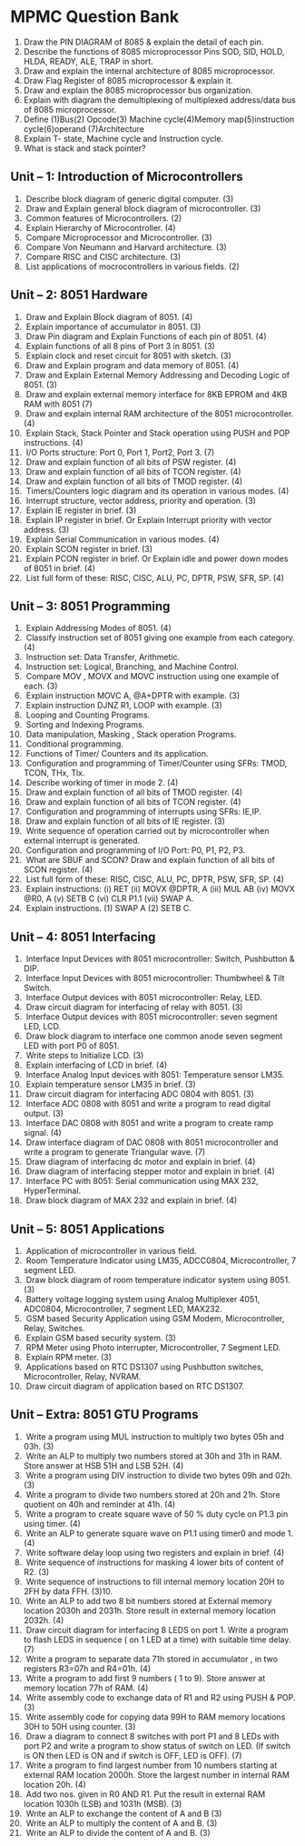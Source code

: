 # MPMC Question Bank

1. Draw the PIN DIAGRAM of 8085 & explain the detail of each pin.
2. Describe the functions of 8085 microprocessor Pins SOD, SID, HOLD, HLDA, READY, ALE, TRAP in short.
3. Draw and explain the internal architecture of 8085 microprocessor.
4. Draw Flag Register of 8085 microprocessor & explain it.
5. Draw and explain the 8085 microprocessor bus organization.
6. Explain with diagram the demultiplexing of multiplexed address/data bus of 8085 microprocessor.
7. Define (1)Bus(2) Opcode(3) Machine cycle(4)Memory map(5)instruction cycle(6)operand (7)Architecture
8. Explain T- state, Machine cycle and Instruction cycle.
10. What is stack and stack pointer?

## Unit – 1: Introduction of Microcontrollers

1. ​	Describe block diagram of generic digital computer. (3)
2. ​	Draw and Explain general block diagram of microcontroller. (3)
3. ​	Common features of Microcontrollers. (2)
4. ​	Explain Hierarchy of Microcontroller. (4)
5. ​	Compare Microprocessor and Microcontroller. (3)
6. ​	Compare Von Neumann and Harvard architecture. (3)
7. ​	Compare RISC and CISC architecture. (3)
8. ​	List applications of mocrocontrollers in various fields. (2) 

## Unit – 2: 8051 Hardware

1. ​	Draw and Explain Block diagram of 8051. (4)
2. ​	Explain importance of accumulator in 8051. (3)
3. ​	Draw Pin diagram and Explain Functions of each pin of 8051. (4)
4. ​	Explain functions of all 8 pins of Port 3 in 8051. (3)
5. ​	Explain clock and reset circuit for 8051 with sketch. (3)
6. ​	Draw and Explain program and data memory of 8051. (4)
7. ​	Draw and Explain External Memory Addressing and Decoding Logic of 8051. (3)
8. ​	Draw and explain external memory interface for 8KB EPROM and 4KB RAM with 8051 (7)
9. ​	Draw and explain internal RAM architecture of the 8051 microcontroller. (4)
10. ​	Explain Stack, Stack Pointer and Stack operation using PUSH and POP instructions. (4)
11. ​	I/O Ports structure: Port 0, Port 1, Port2, Port 3. (7)
12. ​	Draw and explain function of all bits of PSW register. (4)
13. ​	Draw and explain function of all bits of TCON register. (4)
14. ​	Draw and explain function of all bits of TMOD register. (4)
15. ​	Timers/Counters logic diagram and its operation in various modes. (4)
16. ​	Interrupt structure, vector address, priority and operation. (3)
17. ​	Explain IE register in brief. (3)
18. ​	Explain IP register in brief. Or Explain Interrupt priority with vector address. (3)
19. ​	Explain Serial Communication in various modes. (4)
20. ​	Explain SCON register in brief. (3)
21. ​	Explain PCON register in brief. Or Explain idle and power down modes of 8051 in brief. (4)
22. ​	List full form of these: RISC, CISC, ALU, PC, DPTR, PSW, SFR, SP. (4) 

## Unit – 3: 8051 Programming

1. ​	Explain Addressing Modes of 8051. (4)
2. ​	Classify instruction set of 8051 giving one example from each category. (4)
3. ​	Instruction set: Data Transfer, Arithmetic.
4. ​	Instruction set: Logical, Branching, and Machine Control.
5. ​	Compare MOV , MOVX and MOVC instruction using one example of each. (3)
6. ​	Explain instruction MOVC A, @A+DPTR with example. (3)
7. ​	Explain instruction DJNZ R1, LOOP with example. (3)
8. ​	Looping and Counting Programs.
9. ​	Sorting and Indexing Programs.
10. ​	Data manipulation, Masking , Stack operation Programs.
11. ​	Conditional programming.
12. ​	Functions of Timer/ Counters and its application.
13. ​	Configuration and programming of Timer/Counter using SFRs: TMOD, TCON, THx, Tlx.
14. ​	Describe working of timer in mode 2. (4)
15. ​	Draw and explain function of all bits of TMOD register. (4)
16. ​	Draw and explain function of all bits of TCON register. (4)
17. ​	Configuration and programming of interrupts using SFRs: IE,IP.
18. ​	Draw and explain function of all bits of IE register. (3)
19. ​	Write sequence of operation carried out by microcontroller when external interrupt is generated.
20. ​	Configuration and programming of I/O Port: P0, P1, P2, P3.
21. ​	What are SBUF and SCON? Draw and explain function of all bits of SCON register. (4)
22. ​	List full form of these: RISC, CISC, ALU, PC, DPTR, PSW, SFR, SP. (4)
23. ​	Explain instructions: (i) RET (ii) MOVX @DPTR, A (iii) MUL AB (iv) MOVX @R0, A (v) SETB C (vi) CLR P1.1 (vii) SWAP A.
24. ​	Explain instructions. (1) SWAP A (2) SETB C.

## Unit – 4: 8051 Interfacing

1. ​	Interface Input Devices with 8051 microcontroller: Switch, Pushbutton & DIP.
2. ​	Interface Input Devices with 8051 microcontroller: Thumbwheel & Tilt Switch.
3. ​	Interface Output devices with 8051 microcontroller: Relay, LED.
4. ​	Draw circuit diagram for interfacing of relay with 8051. (3)
5. ​	Interface Output devices with 8051 microcontroller: seven segment LED, LCD.
6. ​	Draw block diagram to interface one common anode seven segment LED with port P0 of 8051.  
7. ​	Write steps to Initialize LCD. (3)
8. ​	Explain interfacing of LCD in brief. (4)
9. ​	Interface Analog Input devices with 8051: Temperature sensor LM35.
10. ​	Explain temperature sensor LM35 in brief. (3)
11. ​	Draw circuit diagram for interfacing ADC 0804 with 8051. (3)
12. ​	Interface ADC 0808 with 8051 and write a program to read digital output. (3)
13. ​	Interface DAC 0808 with 8051 and write a program to create ramp signal. (4)
14. ​	Draw interface diagram of DAC 0808 with 8051 microcontroller and write a program to generate Triangular wave. (7)
15. ​	Draw diagram of interfacing dc motor and explain in brief. (4)
16. ​	Draw diagram of interfacing stepper motor and explain in brief. (4)
17. ​	Interface PC with 8051: Serial communication using MAX 232, HyperTerminal.
18. ​	Draw block diagram of MAX 232 and explain in brief. (4) 

## Unit – 5: 8051 Applications

1. ​	Application of microcontroller in various field.
2. ​	Room Temperature Indicator using LM35, ADCC0804, Microcontroller, 7 segment LED.
3. ​	Draw block diagram of room temperature indicator system using 8051. (3)
4. ​	Battery voltage logging system using Analog Multiplexer 4051, ADC0804, Microcontroller, 7 segment LED, MAX232.
5. ​	GSM based Security Application using GSM Modem, Microcontroller, Relay, Switches.
6. ​	Explain GSM based security system. (3)
7. ​	RPM Meter using Photo interrupter, Microcontroller, 7 Segment LED.
8. ​	Explain RPM meter. (3)
9. ​	Applications based on RTC DS1307 using Pushbutton switches, Microcontroller, Relay, NVRAM.
10. ​	Draw circuit diagram of application based on RTC DS1307.

## Unit – Extra: 8051 GTU Programs

1. ​	Write a program using MUL instruction to multiply two bytes 05h and 03h. (3)
2. ​	Write an ALP to multiply two numbers stored at 30h and 31h in RAM. Store answer at HSB 51H and LSB 52H. (4)
3. ​	Write a program using DIV instruction to divide two bytes 09h and 02h. (3)
4. ​	Write a program to divide two numbers stored at 20h and 21h. Store quotient on 40h and reminder at 41h. (4)
5. ​	Write a program to create square wave of 50 % duty cycle on P1.3 pin using timer. (4)
6. ​	Write an ALP to generate square wave on P1.1 using timer0 and mode 1. (4)
7. ​	Write software delay loop using two registers and explain in brief. (4)
8. ​	Write sequence of instructions for masking 4 lower bits of content of R2. (3)
9. ​	Write sequence of instructions to fill internal memory location 20H to 2FH by data FFH. (3)10. ​	
11. ​	Write an ALP to add two 8 bit numbers stored at External memory location 2030h and 2031h. Store result in external memory location 2032h. (4)
12. ​	Draw circuit diagram for interfacing 8 LEDS on port 1. Write a program to flash LEDS in sequence ( on 1 LED at a time) with suitable time delay. (7)
13. ​	Write a program to separate data 71h stored in accumulator , in two registers R3=07h and R4=01h. (4)
14. ​	Write a program to add first 9 numbers ( 1 to 9). Store answer at memory location 77h of RAM. (4)
15. ​	Write assembly code to exchange data of R1 and R2 using PUSH & POP. (3)
16. ​	Write assembly code for copying data 99H to RAM memory locations 30H to 50H using counter. (3)
17. ​	Draw a diagram to connect 8 switches with port P1 and 8 LEDs with port P2 and write a program to show status of switch on LED. (If switch is ON then LED is ON and if switch is OFF, LED is OFF). (7)
18. ​	Write a program to find largest number from 10 numbers starting at external RAM location 2000h. Store the largest number in internal RAM location 20h. (4)
19. ​	Add two nos. given in R0 AND R1. Put the result in external RAM location 1030h (LSB) and 1031h (MSB). (3)
20. ​	Write an ALP to exchange the content of A and B (3)
21. ​	Write an ALP to multiply the content of A and B. (3)
22. ​	Write an ALP to divide the content of A and B. (3)